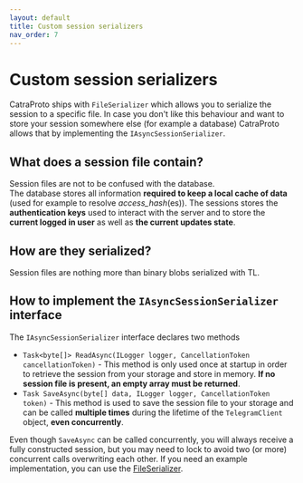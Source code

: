 ```yaml
---
layout: default
title: Custom session serializers
nav_order: 7
---
```

# Custom session serializers
CatraProto ships with `FileSerializer` which allows you to serialize the session to a specific file. In case you don't like this behaviour and want to store your session somewhere else (for example a database) CatraProto allows that by implementing the `IAsyncSessionSerializer`.

## What does a session file contain?
Session files are not to be confused with the database.\
The database stores all information **required to keep a local cache of data** (used for example to resolve _access\_hash_(es)).
The sessions stores the **authentication keys** used to interact with the server and to store the **current logged in user** as well as **the current updates state**.

## How are they serialized?
Session files are nothing more than binary blobs serialized with TL. 

## How to implement the `IAsyncSessionSerializer` interface
The `IAsyncSessionSerializer` interface declares two methods
- `Task<byte[]> ReadAsync(ILogger logger, CancellationToken cancellationToken)` - This method is only used once at startup in order to retrieve the session from your storage and store in memory. **If no session file is present, an empty array must be returned**.
- `Task SaveAsync(byte[] data, ILogger logger, CancellationToken token)` - This method is used to save the session file to your storage and can be called **multiple times** during the lifetime of the `TelegramClient` object, **even concurrently**.

Even though `SaveAsync` can be called concurrently, you will always receive a fully constructed session, but you may need to lock to avoid two (or more) concurrent calls overwriting each other.
If you need an example implementation, you can use the [FileSerializer](https://github.com/CatraProto/Client/blob/master/src/CatraProto.Client/MTProto/Session/Deserializers/FileSerializer.cs).